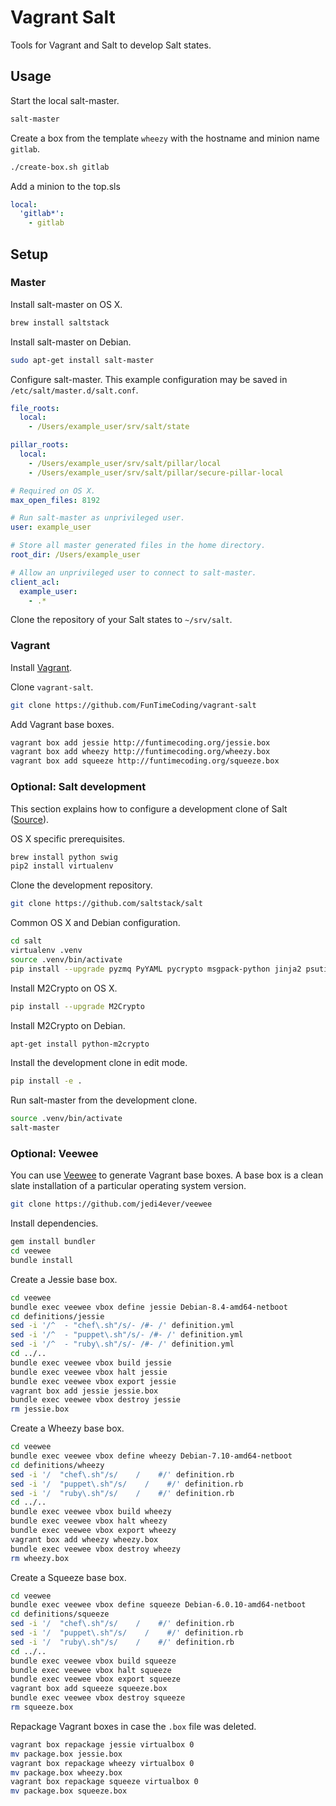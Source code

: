 # Vagrant Salt

Tools for Vagrant and Salt to develop Salt states.


## Usage

Start the local salt-master.

```sh
salt-master
```

Create a box from the template `wheezy` with the hostname and minion name `gitlab`.

```sh
./create-box.sh gitlab
```

Add a minion to the top.sls

```yaml
local:
  'gitlab*':
    - gitlab
```


## Setup

### Master

Install salt-master on OS X.

```sh
brew install saltstack
```

Install salt-master on Debian.

```sh
sudo apt-get install salt-master
```

Configure salt-master. This example configuration may be saved in `/etc/salt/master.d/salt.conf`.

```yml
file_roots:
  local:
    - /Users/example_user/srv/salt/state

pillar_roots:
  local:
    - /Users/example_user/srv/salt/pillar/local
    - /Users/example_user/srv/salt/pillar/secure-pillar-local

# Required on OS X.
max_open_files: 8192

# Run salt-master as unprivileged user.
user: example_user

# Store all master generated files in the home directory.
root_dir: /Users/example_user

# Allow an unprivileged user to connect to salt-master.
client_acl:
  example_user:
    - .*
```

Clone the repository of your Salt states to `~/srv/salt`.


### Vagrant

Install [Vagrant](https://www.vagrantup.com).

Clone `vagrant-salt`.

```sh
git clone https://github.com/FunTimeCoding/vagrant-salt
```

Add Vagrant base boxes.

```sh
vagrant box add jessie http://funtimecoding.org/jessie.box
vagrant box add wheezy http://funtimecoding.org/wheezy.box
vagrant box add squeeze http://funtimecoding.org/squeeze.box
```


### Optional: Salt development

This section explains how to configure a development clone of Salt ([Source](http://docs.saltstack.com/en/latest/topics/development/hacking.html)).

OS X specific prerequisites.

```sh
brew install python swig
pip2 install virtualenv
```

Clone the development repository.

```sh
git clone https://github.com/saltstack/salt
```

Common OS X and Debian configuration.

```sh
cd salt
virtualenv .venv
source .venv/bin/activate
pip install --upgrade pyzmq PyYAML pycrypto msgpack-python jinja2 psutil
```

Install M2Crypto on OS X.

```sh
pip install --upgrade M2Crypto
```

Install M2Crypto on Debian.

```sh
apt-get install python-m2crypto
```

Install the development clone in edit mode.

```sh
pip install -e .
```

Run salt-master from the development clone.

```sh
source .venv/bin/activate
salt-master
```


### Optional: Veewee

You can use [Veewee](https://github.com/jedi4ever/veewee) to generate Vagrant base boxes. A base box is a clean slate installation of a particular operating system version.

```sh
git clone https://github.com/jedi4ever/veewee
```

Install dependencies.

```sh
gem install bundler
cd veewee
bundle install
```

Create a Jessie base box.

```sh
cd veewee
bundle exec veewee vbox define jessie Debian-8.4-amd64-netboot
cd definitions/jessie
sed -i '/^  - "chef\.sh"/s/- /#- /' definition.yml
sed -i '/^  - "puppet\.sh"/s/- /#- /' definition.yml
sed -i '/^  - "ruby\.sh"/s/- /#- /' definition.yml
cd ../..
bundle exec veewee vbox build jessie
bundle exec veewee vbox halt jessie
bundle exec veewee vbox export jessie
vagrant box add jessie jessie.box
bundle exec veewee vbox destroy jessie
rm jessie.box
```

Create a Wheezy base box.

```sh
cd veewee
bundle exec veewee vbox define wheezy Debian-7.10-amd64-netboot
cd definitions/wheezy
sed -i '/  "chef\.sh"/s/    /    #/' definition.rb
sed -i '/  "puppet\.sh"/s/    /    #/' definition.rb
sed -i '/  "ruby\.sh"/s/    /    #/' definition.rb
cd ../..
bundle exec veewee vbox build wheezy
bundle exec veewee vbox halt wheezy
bundle exec veewee vbox export wheezy
vagrant box add wheezy wheezy.box
bundle exec veewee vbox destroy wheezy
rm wheezy.box
```

Create a Squeeze base box.

```sh
cd veewee
bundle exec veewee vbox define squeeze Debian-6.0.10-amd64-netboot
cd definitions/squeeze
sed -i '/  "chef\.sh"/s/    /    #/' definition.rb
sed -i '/  "puppet\.sh"/s/    /    #/' definition.rb
sed -i '/  "ruby\.sh"/s/    /    #/' definition.rb
cd ../..
bundle exec veewee vbox build squeeze
bundle exec veewee vbox halt squeeze
bundle exec veewee vbox export squeeze
vagrant box add squeeze squeeze.box
bundle exec veewee vbox destroy squeeze
rm squeeze.box
```

Repackage Vagrant boxes in case the `.box` file was deleted.

```sh
vagrant box repackage jessie virtualbox 0
mv package.box jessie.box
vagrant box repackage wheezy virtualbox 0
mv package.box wheezy.box
vagrant box repackage squeeze virtualbox 0
mv package.box squeeze.box
```
